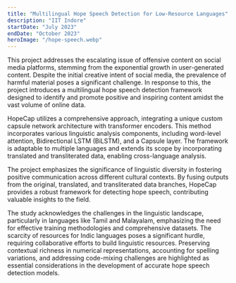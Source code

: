 ```yaml
---
title: "Multilingual Hope Speech Detection for Low-Resource Languages"
description: "IIT Indore"
startDate: "July 2023"
endDate: "October 2023"
heroImage: "/hope-speech.webp"
---
```


This project addresses the escalating issue of offensive content on social media platforms, stemming from the exponential growth in user-generated content. Despite the initial creative intent of social media, the prevalence of harmful material poses a significant challenge. In response to this, the project introduces a multilingual hope speech detection framework designed to identify and promote positive and inspiring content amidst the vast volume of online data.

HopeCap utilizes a comprehensive approach, integrating a unique custom capsule network architecture with transformer encoders. This method incorporates various linguistic analysis components, including word-level attention, Bidirectional LSTM (BiLSTM), and a Capsule layer. The framework is adaptable to multiple languages and extends its scope by incorporating translated and transliterated data, enabling cross-language analysis.

The project emphasizes the significance of linguistic diversity in fostering positive communication across different cultural contexts. By fusing outputs from the original, translated, and transliterated data branches, HopeCap provides a robust framework for detecting hope speech, contributing valuable insights to the field.

The study acknowledges the challenges in the linguistic landscape, particularly in languages like Tamil and Malayalam, emphasizing the need for effective training methodologies and comprehensive datasets. The scarcity of resources for Indic languages poses a significant hurdle, requiring collaborative efforts to build linguistic resources. Preserving contextual richness in numerical representations, accounting for spelling variations, and addressing code-mixing challenges are highlighted as essential considerations in the development of accurate hope speech detection models.

